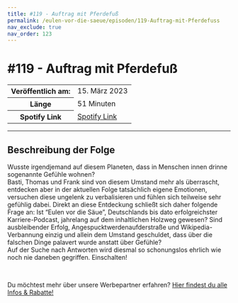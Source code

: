 ```yaml
---
title: #119 - Auftrag mit Pferdefuß
permalink: /eulen-vor-die-saeue/episoden/119-Auftrag-mit-Pferdefuss
nav_exclude: true
nav_order: 123
---
```


# #119 - Auftrag mit Pferdefuß
<table class="resp-table dcf-table dcf-table-responsive dcf-table-bordered dcf-table-striped dcf-w-100%">
                    <tbody>
                        <tr>
                            <th scope="row">Veröffentlich am:</th>
                            <td data-label="Veröffentlich am:">15. März 2023</td>
                        </tr>
                        <tr>
                            <th scope="row">Länge </th>
                            <td data-label="Länge ">51 Minuten</td>
                        </tr><tr>
                                <th scope="row">Spotify Link</th>
                                <td data-label="Spotify Link"><a href="https://open.spotify.com/episode/2vM5bZzxVlc33cJhIRiSIX">Spotify Link</a></td>
                            </tr></tbody>
                </table>

***

## Beschreibung der Folge

<div>
<p>Wusste irgendjemand auf diesem Planeten, dass in Menschen innen drinne sogenannte Gefühle wohnen? <br/>Basti, Thomas und Frank sind von diesem Umstand mehr als überrascht, entdecken aber in der aktuellen Folge tatsächlich eigene Emotionen, versuchen diese ungelenk zu verbalisieren und fühlen sich teilweise sehr gefühlig dabei. Direkt an diese Entdeckung schließt sich daher folgende Frage an: Ist “Eulen vor die Säue”, Deutschlands bis dato erfolgreichster Karriere-Podcast, jahrelang auf dem inhaltlichen Holzweg gewesen? Sind ausbleibender Erfolg, Angespucktwerdenaufderstraße und Wikipedia-Verbannung einzig und allein dem Umstand geschuldet, dass über die falschen Dinge palavert wurde anstatt über Gefühle? <br/>Auf der Suche nach Antworten wird diesmal so schonungslos ehrlich wie noch nie daneben gegriffen. Einschalten!</p><br/><p>Du möchtest mehr über unsere Werbepartner erfahren? <a href="https://linktr.ee/EulenvordieSaeue" rel="nofollow">Hier findest du alle Infos &amp; Rabatte!</a></p>  
</div>

